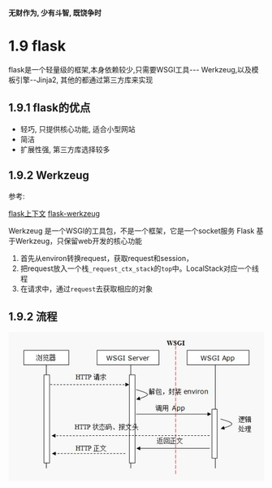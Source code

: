 **无财作为, 少有斗智, 既饶争时**

1.9 flask
===========
flask是一个轻量级的框架,本身依赖较少,只需要WSGI工具--- Werkzeug,以及模板引擎--Jinja2, 其他的都通过第三方库来实现

## 1.9.1 flask的优点
- 轻巧, 只提供核心功能, 适合小型网站
- 简洁
- 扩展性强, 第三方库选择较多

## 1.9.2 Werkzeug
参考:

[flask上下文](https://www.cnblogs.com/lilz/p/10250588.html)
[flask-werkzeug](https://www.cnblogs.com/xiaoyuanqujing/articles/11643999.html#_label0)

Werkzeug 是一个WSGI的工具包，不是一个框架，它是一个socket服务
Flask 基于Werkzeug，只保留web开发的核心功能

1. 首先从environ转换request，获取request和session，
2. 把request放入一个栈`_request_ctx_stack`的`top`中。LocalStack对应一个线程
3. 在请求中，通过`request`去获取相应的对象


## 1.9.2 流程

![流程](../_templates/Python/A0006_flask_flow.png)

